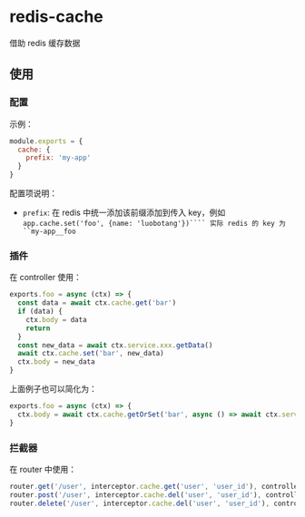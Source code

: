 # redis-cache

借助 redis 缓存数据

## 使用

### 配置

示例：

```js
module.exports = {
  cache: {
    prefix: 'my-app'
  }
}
```

配置项说明：

- ```prefix```: 在 redis 中统一添加该前缀添加到传入 key，例如 ```app.cache.set('foo', {name: 'luobotang'})```` 实际 redis 的 key 为 ``my-app__foo```

### 插件

在 controller 使用：

```js
exports.foo = async (ctx) => {
  const data = await ctx.cache.get('bar')
  if (data) {
    ctx.body = data
    return
  }
  const new_data = await ctx.service.xxx.getData()
  await ctx.cache.set('bar', new_data)
  ctx.body = new_data
}
```

上面例子也可以简化为：

```js
exports.foo = async (ctx) => {
  ctx.body = await ctx.cache.getOrSet('bar', async () => await ctx.service.xxx.getData())
}
```

### 拦截器

在 router 中使用：

```js
router.get('/user', interceptor.cache.get('user', 'user_id'), controller.user.get)
router.post('/user', interceptor.cache.del('user', 'user_id'), controller.user.post)
router.delete('/user', interceptor.cache.del('user', 'user_id'), controller.user.delete)
```
